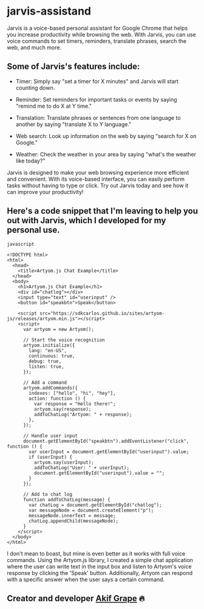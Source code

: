# jarvis-assistand
Jarvis is a voice-based personal assistant for Google Chrome that helps you increase productivity while browsing the web. With Jarvis, you can use voice commands to set timers, reminders, translate phrases, search the web, and much more.


## Some of Jarvis's features include:

* Timer: Simply say "set a timer for X minutes" and Jarvis will start counting down.

* Reminder: Set reminders for important tasks or events by saying "remind me to do X at Y time."

* Translation: Translate phrases or sentences from one language to another by saying "translate X to Y language."

* Web search: Look up information on the web by saying "search for X on Google."

* Weather: Check the weather in your area by saying "what's the weather like today?"

Jarvis is designed to make your web browsing experience more efficient and convenient. With its voice-based interface, you can easily perform tasks without having to type or click. Try out Jarvis today and see how it can improve your productivity!


## Here's a code snippet that I'm leaving to help you out with Jarvis, which I developed for my personal use.

``` 
javascript

<!DOCTYPE html>
<html>
  <head>
    <title>Artyom.js Chat Example</title>
  </head>
  <body>
    <h1>Artyom.js Chat Example</h1>
    <div id="chatlog"></div>
    <input type="text" id="userinput" />
    <button id="speakbtn">Speak</button>

    <script src="https://sdkcarlos.github.io/sites/artyom-js/releases/artyom.min.js"></script>
    <script>
      var artyom = new Artyom();

      // Start the voice recognition
      artyom.initialize({
        lang: "en-US",
        continuous: true,
        debug: true,
        listen: true,
      });

      // Add a command
      artyom.addCommands({
        indexes: ["hello", "hi", "hey"],
        action: function () {
          var response = "Hello there!";
          artyom.say(response);
          addToChatLog("Artyom: " + response);
        },
      });

      // Handle user input
      document.getElementById("speakbtn").addEventListener("click", function () {
        var userInput = document.getElementById("userinput").value;
        if (userInput) {
          artyom.say(userInput);
          addToChatLog("User: " + userInput);
          document.getElementById("userinput").value = "";
        }
      });

      // Add to chat log
      function addToChatLog(message) {
        var chatLog = document.getElementById("chatlog");
        var messageNode = document.createElement("p");
        messageNode.innerText = message;
        chatLog.appendChild(messageNode);
      }
    </script>
  </body>
</html>

```
I don't mean to boast, but mine is even better as it works with full voice commands. Using the Artyom.js library, I created a simple chat application where the user can write text in the input box and listen to Artyom's voice response by clicking the 'Speak' button. Additionally, Artyom can respond with a specific answer when the user says a certain command.

## Creator and developer [Akif Grape](https://github.com/akifgrape) 🔥
